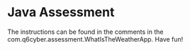 # Java Assessment

The instructions can be found in the comments in the com.q6cyber.assessment.WhatIsTheWeatherApp.
Have fun!